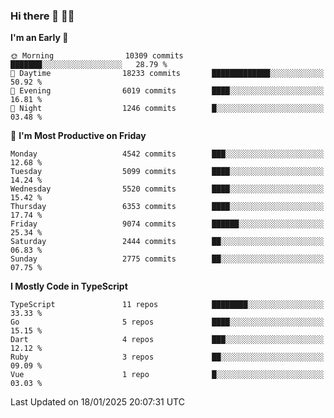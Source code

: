 ### Hi there 👋 🧑‍💻



<!--START_SECTION:waka-->
**I'm an Early 🐤** 

```text
🌞 Morning                10309 commits       ███████░░░░░░░░░░░░░░░░░░   28.79 % 
🌆 Daytime                18233 commits       █████████████░░░░░░░░░░░░   50.92 % 
🌃 Evening                6019 commits        ████░░░░░░░░░░░░░░░░░░░░░   16.81 % 
🌙 Night                  1246 commits        █░░░░░░░░░░░░░░░░░░░░░░░░   03.48 % 
```
📅 **I'm Most Productive on Friday** 

```text
Monday                   4542 commits        ███░░░░░░░░░░░░░░░░░░░░░░   12.68 % 
Tuesday                  5099 commits        ████░░░░░░░░░░░░░░░░░░░░░   14.24 % 
Wednesday                5520 commits        ████░░░░░░░░░░░░░░░░░░░░░   15.42 % 
Thursday                 6353 commits        ████░░░░░░░░░░░░░░░░░░░░░   17.74 % 
Friday                   9074 commits        ██████░░░░░░░░░░░░░░░░░░░   25.34 % 
Saturday                 2444 commits        ██░░░░░░░░░░░░░░░░░░░░░░░   06.83 % 
Sunday                   2775 commits        ██░░░░░░░░░░░░░░░░░░░░░░░   07.75 % 
```


**I Mostly Code in TypeScript** 

```text
TypeScript               11 repos            ████████░░░░░░░░░░░░░░░░░   33.33 % 
Go                       5 repos             ████░░░░░░░░░░░░░░░░░░░░░   15.15 % 
Dart                     4 repos             ███░░░░░░░░░░░░░░░░░░░░░░   12.12 % 
Ruby                     3 repos             ██░░░░░░░░░░░░░░░░░░░░░░░   09.09 % 
Vue                      1 repo              █░░░░░░░░░░░░░░░░░░░░░░░░   03.03 % 
```




 Last Updated on 18/01/2025 20:07:31 UTC
<!--END_SECTION:waka-->


